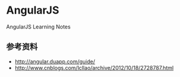 AngularJS
=====

AngularJS Learning Notes


## 参考资料
* http://angular.duapp.com/guide/
* http://www.cnblogs.com/lcllao/archive/2012/10/18/2728787.html